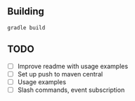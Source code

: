 ## Building

`gradle build`

## TODO

* [ ] Improve readme with usage examples
* [ ] Set up push to maven central
* [ ] Usage examples
* [ ] Slash commands, event subscription